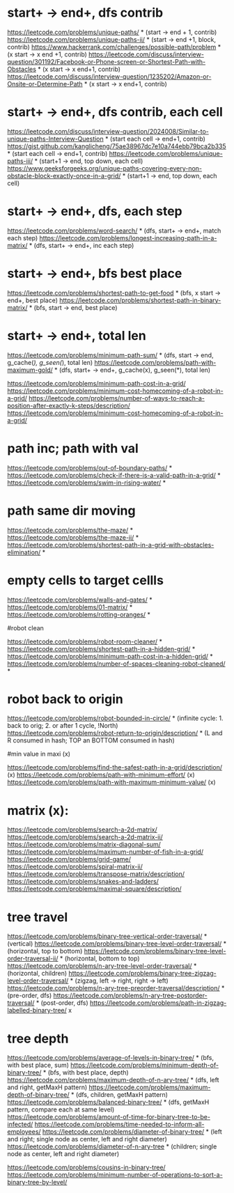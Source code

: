 # start+ -> end+, dfs contrib

https://leetcode.com/problems/unique-paths/ * (start -> end + 1, contrib)
https://leetcode.com/problems/unique-paths-ii/ * (start -> end +1, block, contrib)
https://www.hackerrank.com/challenges/possible-path/problem * (x start -> x end +1, contrib)
https://leetcode.com/discuss/interview-question/301192/Facebook-or-Phone-screen-or-Shortest-Path-with-Obstacles * (x start -> x end+1, contrib)
https://leetcode.com/discuss/interview-question/1235202/Amazon-or-Onsite-or-Determine-Path * (x start -> x end+1, contrib)

# start+ -> end+, dfs contrib, each cell
https://leetcode.com/discuss/interview-question/2024008/Similar-to-unique-paths-Interview-Question * (start each cell -> end+1, contrib)
https://gist.github.com/kanglicheng/75ae38967dc7e10a744ebb79bca2b335 * (start each cell -> end+1, contrib)
https://leetcode.com/problems/unique-paths-iii/ * (start+1 -> end, top down, each cell)
https://www.geeksforgeeks.org/unique-paths-covering-every-non-obstacle-block-exactly-once-in-a-grid/ * (start+1 -> end, top down, each cell)

# start+ -> end+, dfs, each step 
https://leetcode.com/problems/word-search/ * (dfs, start+ -> end+, match each step)
https://leetcode.com/problems/longest-increasing-path-in-a-matrix/ * (dfs, start+ -> end+, inc each step)

# start+ -> end+, bfs best place
https://leetcode.com/problems/shortest-path-to-get-food * (bfs, x start -> end+, best place)
https://leetcode.com/problems/shortest-path-in-binary-matrix/ * (bfs, start -> end, best place)

# start+ -> end+, total len
https://leetcode.com/problems/minimum-path-sum/ * (dfs, start -> end, g_cache(*), g_seen(*), total len)
https://leetcode.com/problems/path-with-maximum-gold/ * (dfs, start+ -> end+, g_cache(x), g_seen(*), total len)



https://leetcode.com/problems/minimum-path-cost-in-a-grid/
https://leetcode.com/problems/minimum-cost-homecoming-of-a-robot-in-a-grid/
https://leetcode.com/problems/number-of-ways-to-reach-a-position-after-exactly-k-steps/description/
https://leetcode.com/problems/minimum-cost-homecoming-of-a-robot-in-a-grid/


# path inc; path with val

https://leetcode.com/problems/out-of-boundary-paths/ *
https://leetcode.com/problems/check-if-there-is-a-valid-path-in-a-grid/ *
https://leetcode.com/problems/swim-in-rising-water/ *

 

# path same dir moving

https://leetcode.com/problems/the-maze/ *
https://leetcode.com/problems/the-maze-ii/ *
https://leetcode.com/problems/shortest-path-in-a-grid-with-obstacles-elimination/ *

 

# empty cells to target cellls

https://leetcode.com/problems/walls-and-gates/ *
https://leetcode.com/problems/01-matrix/ *
https://leetcode.com/problems/rotting-oranges/ *

 

#robot clean

https://leetcode.com/problems/robot-room-cleaner/ *
https://leetcode.com/problems/shortest-path-in-a-hidden-grid/ *
https://leetcode.com/problems/minimum-path-cost-in-a-hidden-grid/ *
https://leetcode.com/problems/number-of-spaces-cleaning-robot-cleaned/ *

 

# robot back to origin

https://leetcode.com/problems/robot-bounded-in-circle/ * (infinite cycle: 1. back to orig; 2. or after 1 cycle, !North)
https://leetcode.com/problems/robot-return-to-origin/description/ * (L and R consumed in hash; TOP an BOTTOM consumed in hash)



#min value in maxi (x)

https://leetcode.com/problems/find-the-safest-path-in-a-grid/description/ (x)
https://leetcode.com/problems/path-with-minimum-effort/ (x)
https://leetcode.com/problems/path-with-maximum-minimum-value/ (x)


# matrix (x):

https://leetcode.com/problems/search-a-2d-matrix/
https://leetcode.com/problems/search-a-2d-matrix-ii/
https://leetcode.com/problems/matrix-diagonal-sum/
https://leetcode.com/problems/maximum-number-of-fish-in-a-grid/
https://leetcode.com/problems/grid-game/
https://leetcode.com/problems/spiral-matrix-ii/
https://leetcode.com/problems/transpose-matrix/description/
https://leetcode.com/problems/snakes-and-ladders/
https://leetcode.com/problems/maximal-square/description/

 

# tree travel

https://leetcode.com/problems/binary-tree-vertical-order-traversal/ * (vertical)
https://leetcode.com/problems/binary-tree-level-order-traversal/ * (horizontal, top to bottom)
https://leetcode.com/problems/binary-tree-level-order-traversal-ii/ * (horizontal, bottom to top)
https://leetcode.com/problems/n-ary-tree-level-order-traversal/ * (horizontal, children)
https://leetcode.com/problems/binary-tree-zigzag-level-order-traversal/ * (zigzag, left -> right, right -> left)
https://leetcode.com/problems/n-ary-tree-preorder-traversal/description/ * (pre-order, dfs)
https://leetcode.com/problems/n-ary-tree-postorder-traversal/ * (post-order, dfs)
https://leetcode.com/problems/path-in-zigzag-labelled-binary-tree/ x



# tree depth

https://leetcode.com/problems/average-of-levels-in-binary-tree/ * (bfs, with best place, sum)
https://leetcode.com/problems/minimum-depth-of-binary-tree/ * (bfs, with best place, depth)
https://leetcode.com/problems/maximum-depth-of-n-ary-tree/ * (dfs, left and right, getMaxH pattern)
https://leetcode.com/problems/maximum-depth-of-binary-tree/ * (dfs, children, getMaxH pattern)
https://leetcode.com/problems/balanced-binary-tree/ * (dfs, getMaxH pattern, compare each at same level)
https://leetcode.com/problems/amount-of-time-for-binary-tree-to-be-infected/
https://leetcode.com/problems/time-needed-to-inform-all-employees/
https://leetcode.com/problems/diameter-of-binary-tree/ * (left and right; single node as center, left and right diameter)
https://leetcode.com/problems/diameter-of-n-ary-tree * (children; single node as center, left and right diameter)

https://leetcode.com/problems/cousins-in-binary-tree/
https://leetcode.com/problems/minimum-number-of-operations-to-sort-a-binary-tree-by-level/
